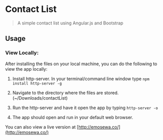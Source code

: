 # Contact List

> A simple contact list using Angular.js and Bootstrap

## Usage

### View Locally:

After installing the files on your local machine, you can do the following to view the app locally:

1. Install http-server. In your terminal/command line window type `npm install http-server -g` 

2. Navigate to the directory where the files are stored. (~/Downloads/contactList)

3. Run the http-server and have it open the app by typing `http-server -o`

4. The app should open and run in your default web browser.

You can also view a live version at [http://emosewa.co/](http://emosewa.co/)


